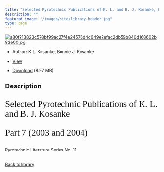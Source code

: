 ```yaml
---
title: "Selected Pyrotechnic Publications of K. L. and B. J. Kosanke, Part 7 (2003 and 2004)"
description: ""
featured_image: "/images/site/library-header.jpg"
type: page
---
```


<a href="https://drive.google.com/uc?export=view&id=1f6GniZuyR9HblqeJGXll_SssOyfQSlG2" target="_blank">![a80f213823c578bf99ac27f4e24576d4c649e2efac2db59b840d168602b82e00.jpg](https://drive.google.com/uc?export=view&id=1dLr9ezW-4_5clwDOA9dNlvHpcJuz_XWn)</a>
* Author: K.L. Kosanke, Bonnie J. Kosanke
* <a href="https://drive.google.com/uc?export=view&id=1f6GniZuyR9HblqeJGXll_SssOyfQSlG2" target="_blank">View</a>

* [Download](https://drive.google.com/uc?export=download&id=1f6GniZuyR9HblqeJGXll_SssOyfQSlG2) (8.97 MB)

## Description<div>
<p style="font-family: 'BookmanOldStyle,Bold'; font-size: 22pt">Selected Pyrotechnic Publications of K. L. and B. J. Kosanke</p>
<p style="font-family: 'BookmanOldStyle,Bold'; font-size: 22pt">Part 7 (2003 and 2004) </p>
<p>Pyrotechnic Literature Series No. 11</p></div>

<br />[Back to library](/library/)
